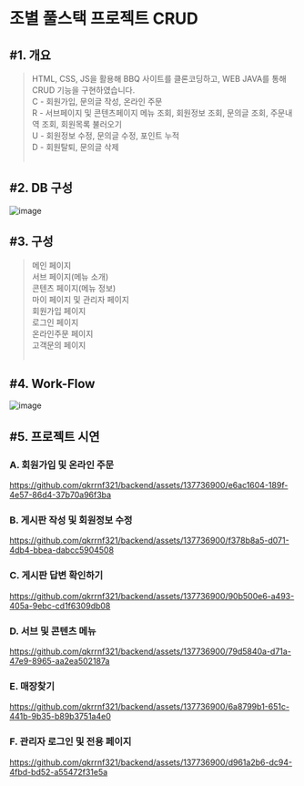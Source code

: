 

<h1>조별 풀스택 프로젝트 CRUD</h1>

<h2>#1. 개요</h2>

> HTML, CSS, JS을 활용해 BBQ 사이트를 클론코딩하고, WEB JAVA를 통해 CRUD 기능을 구현하였습니다.<br>
> C - 회원가입, 문의글 작성, 온라인 주문<br>
> R - 서브페이지 및 콘텐츠페이지 메뉴 조회, 회원정보 조회, 문의글 조회, 주문내역 조회, 회원목록 불러오기<br>
> U - 회원정보 수정, 문의글 수정, 포인트 누적<br>
> D - 회원탈퇴, 문의글 삭제
<br><br>


<h2>#2. DB 구성</h2>

![image](https://github.com/qkrrnf321/backend/assets/137736900/d29f3b08-c9e0-4397-acbb-2e0a1a71746e)

<h2>#3. 구성</h2>

> 메인 페이지<br>
> 서브 페이지(메뉴 소개)<br>
> 콘텐츠 페이지(메뉴 정보)<br>
> 마이 페이지 및 관리자 페이지<br>
> 회원가입 페이지<br>
> 로그인 페이지<br>
> 온라인주문 페이지<br>
> 고객문의 페이지
<br><br>


<h2>#4. Work-Flow</h2>

![image](https://github.com/qkrrnf321/backend/assets/137736900/b9dfffd4-4b16-4fcc-8d05-ca5046a93595)


<h2>#5. 프로젝트 시연</h2>

  <h3>A. 회원가입 및 온라인 주문</h3>

 https://github.com/qkrrnf321/backend/assets/137736900/e6ac1604-189f-4e57-86d4-37b70a96f3ba

  <h3>B. 게시판 작성 및 회원정보 수정</h3>

  https://github.com/qkrrnf321/backend/assets/137736900/f378b8a5-d071-4db4-bbea-dabcc5904508

  <h3>C. 게시판 답변 확인하기</h3>

https://github.com/qkrrnf321/backend/assets/137736900/90b500e6-a493-405a-9ebc-cd1f6309db08

  <h3>D. 서브 및 콘텐츠 메뉴</h3>

https://github.com/qkrrnf321/backend/assets/137736900/79d5840a-d71a-47e9-8965-aa2ea502187a

  <h3>E. 매장찾기</h3>

https://github.com/qkrrnf321/backend/assets/137736900/6a8799b1-651c-441b-9b35-b89b3751a4e0

  <h3>F. 관리자 로그인 및 전용 페이지</h3>

 
https://github.com/qkrrnf321/backend/assets/137736900/d961a2b6-dc94-4fbd-bd52-a55472f31e5a



